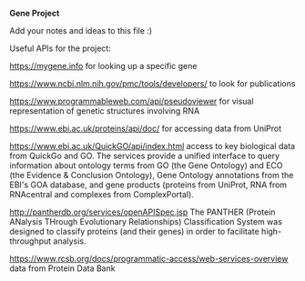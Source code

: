 **Gene Project**

Add your notes and ideas to this file :)


Useful APIs for the project:

https://mygene.info for looking up a specific gene 

https://www.ncbi.nlm.nih.gov/pmc/tools/developers/ to look for publications 

https://www.programmableweb.com/api/pseudoviewer for visual representation of genetic structures involving RNA

https://www.ebi.ac.uk/proteins/api/doc/ for accessing data from UniProt

https://www.ebi.ac.uk/QuickGO/api/index.html access to key biological data from QuickGo and GO. The services provide a unified interface to query information about ontology terms from GO (the Gene Ontology) and ECO (the Evidence & Conclusion Ontology), Gene Ontology annotations from the EBI's GOA database, and gene products (proteins from UniProt, RNA from RNAcentral and complexes from ComplexPortal).

http://pantherdb.org/services/openAPISpec.jsp The PANTHER (Protein ANalysis THrough Evolutionary Relationships) Classification System was designed to classify proteins (and their genes) in order to facilitate high-throughput analysis.

https://www.rcsb.org/docs/programmatic-access/web-services-overview data from Protein Data Bank 

